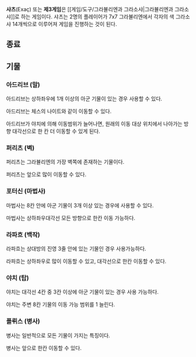 **샤츠**(Exaç) 또는 **제3게임**은 [[게임/도구/그라뷸리엔과 그라소샤|그라뷸리엔과 그라소샤]]로 하는 게임이다. 샤츠는 2명의 플레이어가 7x7 그라뷸리엔에서 각자의 색 그라소샤 14개씩으로 이루어져 게임을 진행하는 것이 된다.

## 종료

## 기물
### 아드리브 (말)
아드리브는 상하좌우에 1개 이상의 아군 기물이 있는 경우 사용할 수 있다.

아드리브는 체스의 나이트와 같이 이동할 수 있다.

아드리브가 야치에 의해 이동범위가 늘어나면, 원래의 이동 대상 위치에서 나아가는 방향 대각선으로 한 칸 더 이동할 수 있게 된다.

### 퍼리츠 (벽)
퍼리츠는 그라뷸리엔의 가장 벽쪽에 존재하는 기물이다.

퍼리츠는 앞으로 많이 이동할 수 있다.

### 포터신 (마법사)
마법사는 8칸 안에 아군 기물이 3개 이상 있는 경우에 사용할 수 있다.

마법사는 상하좌우대각선 모든 방향으로 한칸 이동 가능하다.

### 라파흐 (백작)
라파흐는 상대방의 진영 3줄 안에 있는 기물인 경우 사용가능하다.

라파흐는 상하좌우로 많이 이동할 수 있고, 대각선으로 한칸 이동할 수 있다.

### 야치 (탑)
야치는 대각선 4칸 중 3칸 이상에 아군 기물이 있는 경우 사용 가능하다.

야치는 주변 8칸 기물의 이동 가능 범위를 1 늘린다.

### 폴뤼스 (병사)
병사는 일반적으로 모든 기물이 가지는 특징이다.

병사는 앞으로 한칸 이동할 수 있다.